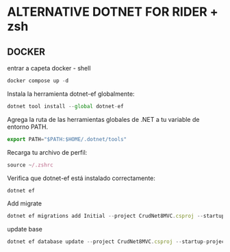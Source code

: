 # ALTERNATIVE  DOTNET FOR RIDER + zsh

## DOCKER
entrar a capeta docker - shell

```jsx
docker compose up -d
```

Instala la herramienta dotnet-ef globalmente:

```jsx
dotnet tool install --global dotnet-ef
```

Agrega la ruta de las herramientas globales de .NET a tu variable de entorno PATH.

```jsx
export PATH="$PATH:$HOME/.dotnet/tools"

```

Recarga tu archivo de perfil:

```jsx
source ~/.zshrc
```

Verifica que dotnet-ef está instalado correctamente:

```jsx
dotnet ef
```

Add migrate

```jsx
dotnet ef migrations add Initial --project CrudNet8MVC.csproj --startup-project CrudNet8MVC.csproj --context CrudNet8MVC.Datos.ApplicationDbContext --output-dir Migrations
```

update base

```jsx
dotnet ef database update --project CrudNet8MVC.csproj --startup-project CrudNet8MVC.csproj
```